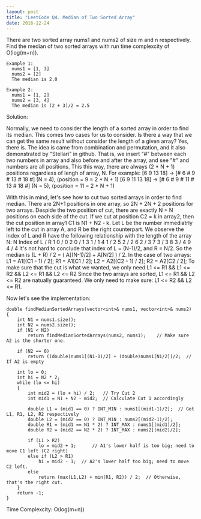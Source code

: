 ```yaml
---
layout: post
title: "LeetCode Q4. Median of Two Sorted Array"
date: 2016-12-24
---
```


There are two sorted array nums1 and nums2 of size m and n respectively.                                
Find the median of two sorted arrays with run time complexcity of O(log(m+n)).          

    Example 1:                  
      nums1 = [1, 3]                    
      nums2 = [2]                   
      The median is 2.0                   
                
    Example 2:                    
      nums1 = [1, 2]                    
      nums2 = [3, 4]                          
      The median is (2 + 3)/2 = 2.5                 

Solution:

Normally, we need to consider the length of a sorted array in order to find its median. This comes two cases for us to consider. Is there a way that we can get the same result without consider the length of a given array? 
Yes, there is. The idea is came from combination and permutation, and it also demonstrated by "Stellari" in github. That is, we insert "#" between each two numbers in array and also before and after the array, and see "#" and numbers are all positions. This this way, there are always (2 * N + 1) positions regardless of lengh of array, N.
For example:
    [6 9 13 18] -> [# 6 # 9 # 13 # 18 #]                (N = 4), (position = 9 = 2 * N + 1)
    [6 9 11 13 18] -> [# 6 # 9 # 11 # 13 # 18 #]        (N = 5), (position = 11 = 2 * N + 1)
    
With this in mind, let's see how to cut two sorted arrays in order to find median.
There are 2N+1 positions in one array, so 2N + 2N + 2 positions for two arrays. Despide the two position of cut, there are exactly N + N positions on each side of the cut. If we cut at position C2 = k in array2, then the cut position in array1 C1 is N1 + N2 - k.
Let L be the number immediatrly left to the cut in array A, and R be the right counterpart. We observe the index of L and R have the following relationship with the length of the array N:
        N       Index of L / R
        1               0 / 0
        2               0 / 1
        3               1 / 1
        4               1 / 2
        5               2 / 2
        6               2 / 3
        7               3 / 3
        8               3 / 4
        9               4 / 4
It's not hard to conclude that index of L = (N-1)/2, and R = N/2. 
So the median is (L + R) / 2 = ( A[(N-1)/2] + A[N/2] ) / 2.
In the case of two arrays:
    L1 = A1[(C1 - 1) / 2];    R1 = A1[C1 / 2];
    L2 = A2[(C2 - 1) / 2];    R2 = A2[C2 / 2];
To make sure that the cut is what we wanted, we only need 
    L1 <= R1   &&   L1 <= R2   &&   L2 <= R1   &&   L2 <= R2
Since the two arrays are sorted, L1 <= R1   &&   L2 <= R2 are natually guaranteed. We only need to make sure:
    L1 <= R2   &&   L2 <= R1.

Now let's see the implementation:

    double findMedianSortedArrays(vector<int>& nums1, vector<int>& nums2) 
    {
        int N1 = nums1.size();
        int N2 = nums2.size();
        if (N1 < N2) 
            return findMedianSortedArrays(nums2, nums1);	// Make sure A2 is the shorter one.
    
        if (N2 == 0) 
            return ((double)nums1[(N1-1)/2] + (double)nums1[N1/2])/2;  // If A2 is empty
    
        int lo = 0;
        int hi = N2 * 2;
        while (lo <= hi) 
        {
            int mid2 = (lo + hi) / 2;   // Try Cut 2 
            int mid1 = N1 + N2 - mid2;  // Calculate Cut 1 accordingly
        
            double L1 = (mid1 == 0) ? INT_MIN : nums1[(mid1-1)/2];	// Get L1, R1, L2, R2 respectively
            double L2 = (mid2 == 0) ? INT_MIN : nums2[(mid2-1)/2];
            double R1 = (mid1 == N1 * 2) ? INT_MAX : nums1[(mid1)/2];
            double R2 = (mid2 == N2 * 2) ? INT_MAX : nums2[(mid2)/2];
        
            if (L1 > R2) 
                lo = mid2 + 1;		// A1's lower half is too big; need to move C1 left (C2 right)
            else if (L2 > R1) 
                hi = mid2 - 1;	// A2's lower half too big; need to move C2 left.
            else 
                return (max(L1,L2) + min(R1, R2)) / 2;	// Otherwise, that's the right cut.
        }
        return -1;
    } 
    
Time Complexcity:   O(log(m+n)) 
